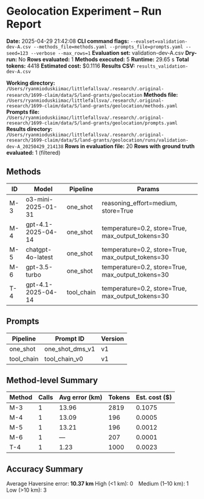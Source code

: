 # Geolocation Experiment – Run Report

**Date:** 2025-04-29 21:42:08
**CLI command flags:** `--evalset=validation-dev-A.csv --methods_file=methods.yaml --prompts_file=prompts.yaml --seed=123 --verbose --max_rows=1`
**Evaluation set:** validation-dev-A.csv
**Dry-run:** No
**Rows evaluated:** 1
**Methods executed:** 5
**Runtime:** 29.65 s
**Total tokens:** 4418
**Estimated cost:** $0.1116
**Results CSV:** `results_validation-dev-A.csv`

**Working directory:** `/Users/ryanmioduskiimac/littlefallsva/.research/.original-research/1699-claim/data/S/land-grants/geolocation`
**Methods file:** `/Users/ryanmioduskiimac/littlefallsva/.research/.original-research/1699-claim/data/S/land-grants/geolocation/methods.yaml`
**Prompts file:** `/Users/ryanmioduskiimac/littlefallsva/.research/.original-research/1699-claim/data/S/land-grants/geolocation/prompts.yaml`
**Results directory:** `/Users/ryanmioduskiimac/littlefallsva/.research/.original-research/1699-claim/data/S/land-grants/geolocation/runs/validation-dev-A_20250429_214138`
**Rows in evaluation file:** 20
**Rows with ground truth evaluated:** 1 (filtered)

## Methods
| ID | Model | Pipeline | Params |
|---|---|---|---|
| M-3 | o3-mini-2025-01-31 | one_shot | reasoning_effort=medium, store=True |
| M-4 | gpt-4.1-2025-04-14 | one_shot | temperature=0.2, store=True, max_output_tokens=30 |
| M-5 | chatgpt-4o-latest | one_shot | temperature=0.2, store=True, max_output_tokens=30 |
| M-6 | gpt-3.5-turbo | one_shot | temperature=0.2, store=True, max_output_tokens=30 |
| T-4 | gpt-4.1-2025-04-14 | tool_chain | temperature=0.2, store=True, max_output_tokens=30 |

## Prompts
| Pipeline | Prompt ID | Version |
|---|---|---|
| one_shot | one_shot_dms_v1 | v1 |
| tool_chain | tool_chain_v0 | v1 |

## Method-level Summary
| Method | Calls | Avg error (km) | Tokens | Est. cost ($) |
|---|---|---|---|---|
| M-3 | 1 | 13.96 | 2819 | 0.1075 |
| M-4 | 1 | 13.09 | 196 | 0.0005 |
| M-5 | 1 | 13.21 | 196 | 0.0012 |
| M-6 | 1 | — | 207 | 0.0001 |
| T-4 | 1 | 1.23 | 1000 | 0.0023 |

## Accuracy Summary
Average Haversine error: **10.37 km**
High (<1 km): 0 Medium (1–10 km): 1 Low (>10 km): 3